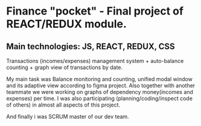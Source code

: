 # Finance "pocket" - Final project of REACT/REDUX module.

## Main technologies: JS, REACT, REDUX, CSS

Transactions (incomes/expenses) management system + auto-balance counting + graph view of transactions by date.

My main task was Balance monitoring and counting, unified modal window and its adaptive view according to figma project.
Also together with another teammate we were working on graphs of dependency money(incomes and expenses) per time.
I was also participating (planning/coding/inspect code of others) in almost all aspects of this project. 

And finally i was SCRUM master of our dev team.
